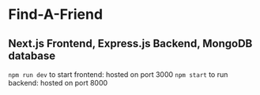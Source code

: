 # Find-A-Friend

## Next.js Frontend, Express.js Backend, MongoDB database

`npm run dev` to start frontend: hosted on port 3000
`npm start` to run backend: hosted on port 8000